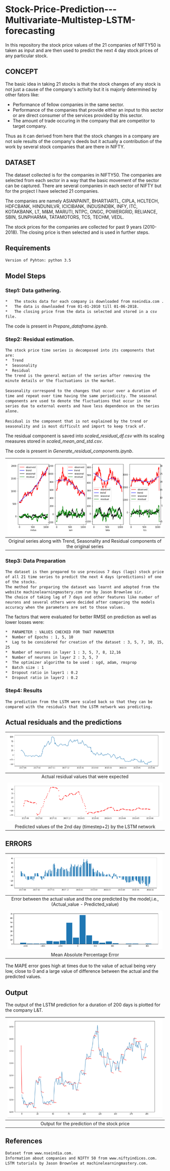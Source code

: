 # Stock-Price-Prediction---Multivariate-Multistep-LSTM-forecasting

In this repository the stock price values of the 21 companies of NIFTY50 is taken as input and are then used to predict the next 4 day stock prices of any particular stock.

## CONCEPT

The basic idea in taking 21 stocks is that the stock changes of any stock is not just a cause of the company's activity but it is majorly determined by other fators like:
   * Performance of fellow companies in the same sector.
   * Performance of the companies that provide either an input to this sector or are direct consumer of the services provided by this sector.
   * The amount of trade occuring in the company that are competitor to target company.
   
   Thus as it can derived from here that the stock changes in a company are not sole results of the company's deeds but it actually a contribution of the work by several stock companies that are there in NIFTY.

## DATASET

The dataset collected is for the companies in NIFTY50. The companies are selected from each sector in a way that the basic movement of the sector can be captured. There are several companies in each sector of NIFTY but for the project I have selected 21 companies. 

The companies are namely ASIANPAINT, BHARTIARTL, CIPLA, HCLTECH, HDFCBANK, HINDUNILVR, ICICIBANK, INDUSINDBK, INFY, ITC, KOTAKBANK, LT, M&M, MARUTI, NTPC, ONGC, POWERGRID, RELIANCE, SBIN, SUNPHARMA, TATAMOTORS, TCS, TECHM, VEDL.

The stock prices for the companies are collected for past 9 years (2010-2018). The closing price is then selected and is used in further steps.

## Requirements
    Version of Pyhton: python 3.5
	

## Model Steps
### Step1: Data gathering.

	*   The stocks data for each company is downloaded from nseindia.com .
	*   The data is downloaded from 01-01-2010 till 01-06-2018.
	*   The closing price from the data is selected and stored in a csv file.
  
  The code is present in *Prepare_dataframe.ipynb*.
  
  
### Step2: Residual estimation.
    The stock price time series is decomposed into its components that are:
    *  Trend
    *  Seasonality
    *  Residual
    The trend is the general motion of the series after removing the minute details or the fluctuations in the market.

    Seasonality correspond to the changes that occur over a duration of time and repeat over time having the same periodicity. The seasonal components are used to denote the fluctuations that occur in the series due to external events and have less dependence on the series alone.

    Residual is the component that is not explained by the trend or seasonality and is most difficult and import to keep track of.
    
   The residual component is saved into *scaled_residual_df.csv* with its scaling measures stored in *scaled_mean_and_std.csv*.
   
   The code is present in *Generate_residual_components.ipynb*.


|![residual][res]|
|:---:|
|Original series along with Trend, Seasonality and Residual components of the original series|


### Step3: Data Preparation
    The dataset is then prepared to use previous 7 days (lags) stock price of all 21 time series to predict the next 4 days (predictions) of one of the stocks.
    The method for preparing the dataset was learnt and adopted from the website machinelearningmastery.com run by Jason Brownlee sir.
    The choice of taking lag of 7 days and other features like number of neurons and several others were decided after comparing the models accuracy when the parameters are set to those values.
The factors that were evaluated for better RMSE on prediction as well as lower losses were:

    *  PARAMETER : VALUES CHECKED FOR THAT PARAMETER
    *  Number of Epochs : 1, 5, 10
    *  Lag to be considered for creation of the dataset : 3, 5, 7, 10, 15, 25
    *  Number of neurons in layer 1 : 3, 5, 7, 8, 12,16
    *  Number of neurons in layer 2 : 3, 5, 7
    *  The optimizer algorithm to be used : sgd, adam, rmsprop
    *  Batch size : 1
    *  Dropout ratio in layer1 : 0.2
    *  Dropout ratio in layer2 : 0.2

### Step4: Results

    The prediction from the LSTM were scaled back so that they can be compared with the residuals that the LSTM network was predicting.
    
## Actual residuals and the predictions

|![actuals][act]|
|:---:|
|Actual residual values that were expected|
||
|![predictions][pred]|
|Predicted values of the 2nd day (timestep+2) by the LSTM network|

## ERRORS

|![absolute][abs]|
|:---:|
|Error between the actual value and the one predicted by the model,i.e., (Actual_value - Predicted_value)|
||
|![mape][ma]|
|Mean Absolute Percentage Error|

The MAPE error goes high at times due to the value of actual being very low, close to 0 and a large value of difference between the actual and the predicted values.

## Output
The output of the LSTM prediction for a duration of 200 days is plotted for the company L&T.

|![output][out]|
|:---:|
|Output for the prediction of the stock price|

## References
    Dataset from www.nseindia.com.
    Information about companies and NIFTY 50 from www.niftyindices.com.
    LSTM tutorials by Jason Brownlee at machinelearningmastery.com.

<!--Images-->
[act]:misc/images/actual.png "act"
[pred]:misc/images/prediction.png "pred"
[abs]:misc/images/absolute.png "abs"
[ma]:misc/images/MAPE.png "ma"
[out]:misc/images/output.png "out"
[res]:misc/images/residual.png "res"
